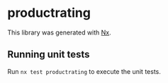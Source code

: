# productrating

This library was generated with [Nx](https://nx.dev).

## Running unit tests

Run `nx test productrating` to execute the unit tests.
